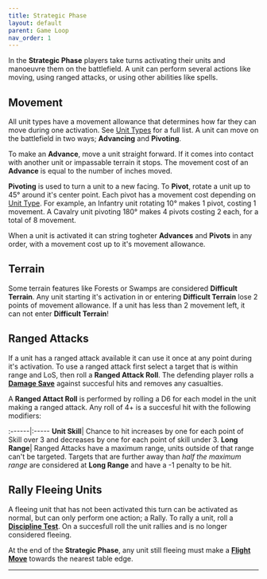 ```yaml
---
title: Strategic Phase
layout: default
parent: Game Loop
nav_order: 1
---
```


<link rel="stylesheet" href="../../style.css">

In the **Strategic Phase** players take turns activating their units and manoeuvre them on the battlefield. A unit can perform several actions like moving, using ranged attacks, or using other abilities like spells.

## Movement
All unit types have a movement allowance that determines how far they can move during one activation. See [Unit Types] for a full list. A unit can move on the battlefield in two ways; **Advancing** and **Pivoting**.

To make an **Advance**, move a unit straight forward. If it comes into contact with another unit or impassable terrain it stops. The movement cost of an **Advance** is equal to the number of inches moved. 

**Pivoting** is used to turn a unit to a new facing. To **Pivot**, rotate a unit up to 45° around it's center point. Each pivot has a movement cost depending on [Unit Type]. For example, an Infantry unit rotating 10° makes 1 pivot, costing 1 movement. A Cavalry unit pivoting 180° makes 4 pivots costing 2 each, for a total of 8 movement.

When a unit is activated it can string togheter **Advances** and **Pivots** in any order, with a movement cost up to it's movement allowance.

## Terrain
Some terrain features like Forests or Swamps are considered **Difficult Terrain**. Any unit starting it's activation in or entering **Difficult Terrain** lose 2 points of movement allowance. If a unit has less than 2 movement left, it can not enter **Difficult Terrain**!

## Ranged Attacks
If a unit has a ranged attack available it can use it once at any point during it's activation. To use a ranged attack first select a target that is within range and LoS, then roll a **Ranged Attack Roll**. The defending player rolls a **[Damage Save]** against succesful hits and removes any casualties. 

A **Ranged Attact Roll** is performed by rolling a D6 for each model in the unit making a ranged attack. Any roll of 4+ is a succesful hit with the following modifiers:

:------|:-----
**Unit Skill**| Chance to hit increases by one for each point of Skill over 3 and decreases by one for each point of skill under 3. 
**Long Range**| Ranged Attacks have a maximum range, units outside of that range can't be targeted. Targets that are further away than *half the maximum range* are considered at **Long Range** and have a -1 penalty to be hit.


## Rally Fleeing Units
A fleeing unit that has not been activated this turn can be activated as normal, but can only perform one action; a Rally. To rally a unit, roll a **[Discipline Test]**. On a succesfull roll the unit rallies and is no longer considered fleeing.

At the end of the **Strategic Phase**, any unit still fleeing must make a **[Flight Move]** towards the nearest table edge. 

----

[Unit Types]: ../UnitTypes#unit-types
[Unit Type]: ../UnitTypes#unit-types
[Discipline Test]: ../UnitTypes#Discipline-and-Rank-Bonus
[Flight Move]: ../UnitTypes#Flight-Move
[Damage Save]: CombatPhase#Damage-Save
